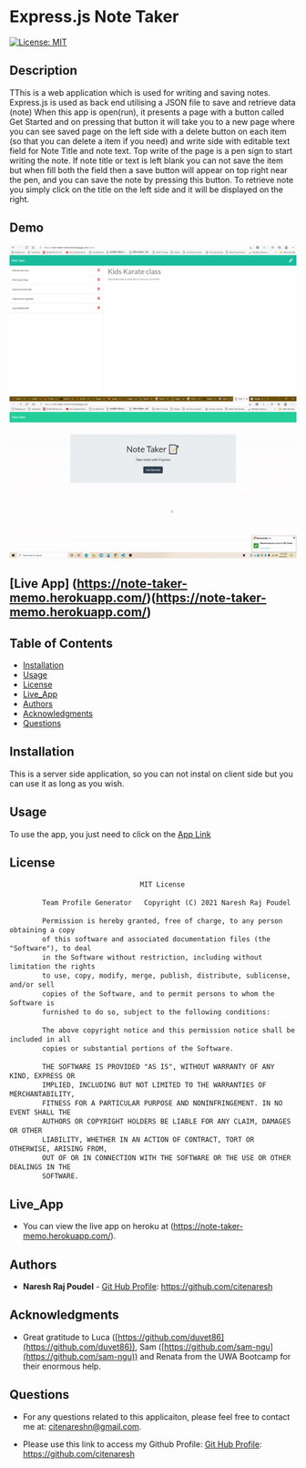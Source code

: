 # Express.js Note Taker

[![License: MIT](https://img.shields.io/badge/license-MIT-yellowgreen)](https://opensource.org/licenses/MIT)

## Description

TThis is a web application which is used for writing and saving notes. Express.js is used as back end utilising a JSON file to save and retrieve data (note)
When this app is open(run), it presents a page with a button called Get Started and on pressing that button it will take you to a new page where you can see saved page on the left side with a delete button on each item (so that you can delete a item if you need) and write side with editable text field for Note Title and note text. Top write of the page is a pen sign to start writing the note.
If note title or text is left blank you can not save the item but when fill both the field then a save button will appear on top right near the pen, and you can save the note by pressing this button. To retrieve note you simply click on the title on the left side and it will be displayed on the right.

## Demo

<img src="/public/assets/img/notetaker_still.png">

<img src="/public/assets/img/notetakermovie.gif">


## [Live App]   (https://note-taker-memo.herokuapp.com/)(https://note-taker-memo.herokuapp.com/)

## Table of Contents

-   [Installation](#installation)
-   [Usage](#usage)
-   [License](#license)
-   [Live_App](#Live_App)
-   [Authors](#Authors)
-   [Acknowledgments](#Acknowledgments)
-   [Questions](#questions)

## Installation

This is a server side application, so you can not instal on client side but you can use it as long as you wish.

## Usage

To use the app, you just need to click on the [App Link]("https://note-taker-memo.herokuapp.com/")


## License

    								MIT License

    		Team Profile Generator   Copyright (C) 2021 Naresh Raj Poudel

    		Permission is hereby granted, free of charge, to any person obtaining a copy
    		of this software and associated documentation files (the "Software"), to deal
    		in the Software without restriction, including without limitation the rights
    		to use, copy, modify, merge, publish, distribute, sublicense, and/or sell
    		copies of the Software, and to permit persons to whom the Software is
    		furnished to do so, subject to the following conditions:

    		The above copyright notice and this permission notice shall be included in all
    		copies or substantial portions of the Software.

    		THE SOFTWARE IS PROVIDED "AS IS", WITHOUT WARRANTY OF ANY KIND, EXPRESS OR
    		IMPLIED, INCLUDING BUT NOT LIMITED TO THE WARRANTIES OF MERCHANTABILITY,
    		FITNESS FOR A PARTICULAR PURPOSE AND NONINFRINGEMENT. IN NO EVENT SHALL THE
    		AUTHORS OR COPYRIGHT HOLDERS BE LIABLE FOR ANY CLAIM, DAMAGES OR OTHER
    		LIABILITY, WHETHER IN AN ACTION OF CONTRACT, TORT OR OTHERWISE, ARISING FROM,
    		OUT OF OR IN CONNECTION WITH THE SOFTWARE OR THE USE OR OTHER DEALINGS IN THE
    		SOFTWARE.


## Live_App

* You can view the live app on heroku at (https://note-taker-memo.herokuapp.com/).


## Authors

* **Naresh Raj Poudel** - [Git Hub Profile](https://github.com/citenaresh): https://github.com/citenaresh

## Acknowledgments

* Great gratitude to Luca ([https://github.com/duvet86](https://github.com/duvet86)), Sam ([https://github.com/sam-ngu](https://github.com/sam-ngu)) and Renata from the UWA Bootcamp for their enormous help.

## Questions

-   For any questions related to this applicaiton, please feel free to contact me at: citenareshn@gmail.com.

-   Please use this link to access my Github Profile: [Git Hub Profile](https://github.com/citenaresh): https://github.com/citenaresh
